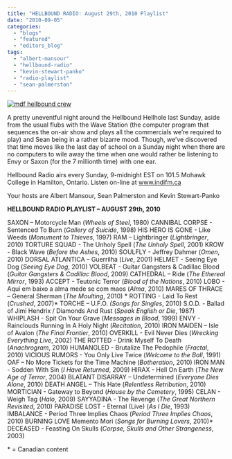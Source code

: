 ```yaml
---
title: "HELLBOUND RADIO: August 29th, 2010 Playlist"
date: "2010-09-05"
categories: 
  - "blogs"
  - "featured"
  - "editors_blog"
tags: 
  - "albert-mansour"
  - "hellbound-radio"
  - "kevin-stewart-panko"
  - "radio-playlist"
  - "sean-palmerston"
---
```


[![](http://www.hellbound.ca/wp-content/uploads/2010/06/mdf-hellbound-crew.jpg "mdf hellbound crew")](http://www.hellbound.ca/wp-content/uploads/2010/06/mdf-hellbound-crew.jpg)

A pretty uneventful night around the Hellbound Hellhole last Sunday, aside from the usual flubs with the Wave Station (the computer program that sequences the on-air show and plays all the commercials we’re required to play) and Sean being in a rather bizarre mood. Though, we’ve discovered that time moves like the last day of school on a Sunday night when there are no computers to wile away the time when one would rather be listening to Envy or Saxon (for the 7 millionth time) with one ear.

Hellbound Radio airs every Sunday, 9-midnight EST on 101.5 Mohawk College in Hamilton, Ontario. Listen on-line at www.indifm.ca

Your hosts are Albert Mansour, Sean Palmerston and Kevin Stewart-Panko

**HELLBOUND RADIO PLAYLIST – AUGUST 29th, 2010**

SAXON – Motorcycle Man (_Wheels of Steel_, 1980) CANNIBAL CORPSE - Sentenced To Burn (_Gallery of Suicide_, 1998) HIS HERO IS GONE - Like Weeds (_Monument to Thieves_, 1997) RAM – Lightbringer (_Lightbringer_, 2010) TORTURE SQUAD - The Unholy Spell (_The Unholy Spell_, 2001) KROW - Black Wave (_Before the Ashes_, 2010) SOULFLY - Jeffrey Dahmer (_Omen_, 2010) DORSAL ATLANTICA – Guerrilha (_Live_, 2001) HELMET - Seeing Eye Dog (_Seeing Eye Dog_, 2010) VOLBEAT - Guitar Gangsters & Cadillac Blood (_Guitar Gangsters & Cadillac Blood_, 2009) CATHEDRAL – Ride (_The Ethereal Mirror_, 1993) ACCEPT - Teutonic Terror (_Blood of the Nations_, 2010) LOBO - Aqui em baixo a alma mede se com maos (_Alma_, 2010) MARES OF THRACE – General Sherman (_The Moulting_, 2010) \* ROTTING - Laid To Rest (_Crushed_, 2007)\* TORCHE – U.F.O. _(Songs for Singles_, 2010) S.O.D. - Ballad of Jimi Hendrix / Diamonds And Rust (_Speak English or Die_, 1987) WHIPLASH - Spit On Your Grave (_Messages in Blood_, 1999) ENVY - Rainclouds Running In A Holy Night (_Recitation_, 2010) IRON MAIDEN – Isle of Avalon (_The Final Frontier_, 2010) OVERKILL - Evil Never Dies (_Wrecking Everything Live_, 2002) THE ROTTED - Drink Myself To Death (_Anachrogram_, 2010) HUMANGLED - Brutalize The Pedophile (_Fractal_, 2010) VICIOUS RUMORS - You Only Live Twice (_Welcome to the Ball_, 1991) OAF – No More Tickets for the Time Machine (_Botheration_, 2010) IRON MAN - Sodden With Sin (_I Have Returned_, 2009) HIRAX - Hell On Earth (_The New Age of Terror_, 2004) BLATANT DISARRAY – Undetermined (_Everyone Dies Alone_, 2010) DEATH ANGEL – This Hate (_Relentless Retribution_, 2010) MORTICIAN - Gateway to Beyond (_House by the Cemetery_, 1995) CELAN - Weigh Tag (_Halo_, 2009) SAYYADINA - The Revenge (_The Great Northern Revisited_, 2010) PARADISE LOST - Eternal (Live) (_As I Die_, 1993) IMBALANCE - Period Three Implies Chaos (_Period Three Implies Chaos_, 2010) BURNING LOVE Memento Mori (_Songs for Burning Lovers_, 2010)\* DECEASED - Feasting On Skulls (_Corpse, Skulls and Other Strangeness_, 2003)

\* = Canadian content
